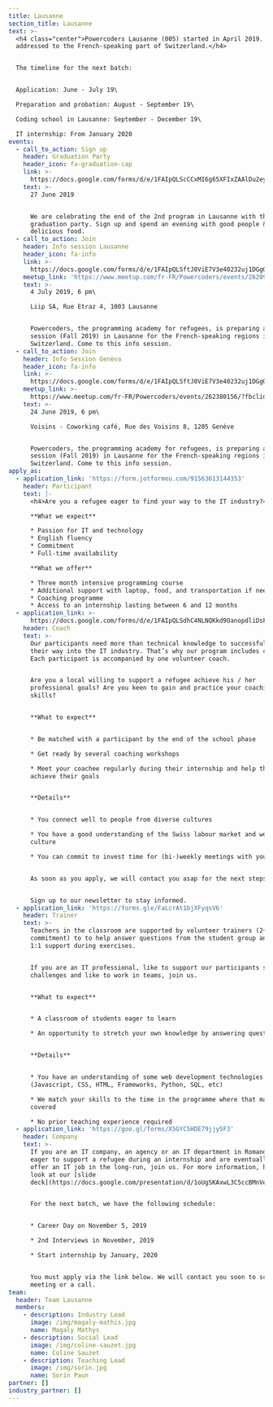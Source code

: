 ```yaml
---
title: Lausanne
section_title: Lausanne
text: >-
  <h4 class="center">Powercoders Lausanne (005) started in April 2019. It is
  addressed to the French-speaking part of Switzerland.</h4>


  The timeline for the next batch:


  Application: June - July 19\

  Preparation and probation: August - September 19\

  Coding school in Lausanne: September - December 19\

  IT internship: From January 2020
events:
  - call_to_action: Sign up
    header: Graduation Party
    header_icon: fa-graduation-cap
    link: >-
      https://docs.google.com/forms/d/e/1FAIpQLScCCxMI6g65XFIxZAAlDu2eyqD6toxBmLeYvnOjd-DBOOvmxw/viewform
    text: >-
      27 June 2019


      We are celebrating the end of the 2nd program in Lausanne with the
      graduation party. Sign up and spend an evening with good people &
      delicious food.
  - call_to_action: Join
    header: Info session Lausanne
    header_icon: fa-info
    link: >-
      https://docs.google.com/forms/d/e/1FAIpQLSftJ0ViE7V3e40232uj1DGgOLcQp9jDzCZV1LNWSmLEzu57sg/viewform
    meetup_link: 'https://www.meetup.com/fr-FR/Powercoders/events/262091597/'
    text: >-
      4 July 2019, 6 pm\

      Liip SA, Rue Etraz 4, 1003 Lausanne


      Powercoders, the programming academy for refugees, is preparing a new
      session (Fall 2019) in Lausanne for the French-speaking regions in
      Switzerland. Come to this info session.
  - call_to_action: Join
    header: Info Session Genèva
    header_icon: fa-info
    link: >-
      https://docs.google.com/forms/d/e/1FAIpQLSftJ0ViE7V3e40232uj1DGgOLcQp9jDzCZV1LNWSmLEzu57sg/viewform
    meetup_link: >-
      https://www.meetup.com/fr-FR/Powercoders/events/262380156/?fbclid=IwAR3LUlgwyQ6EtPjDAHigERUqwPXs_lEqpasY56wF7z_Pn7rzAs-Dz_osfw4
    text: >-
      24 June 2019, 6 pm\

      Voisins - Coworking café, Rue des Voisins 8, 1205 Genève


      Powercoders, the programming academy for refugees, is preparing a new
      session (Fall 2019) in Lausanne for the French-speaking regions in
      Switzerland. Come to this info session.
apply_as:
  - application_link: 'https://form.jotformeu.com/91563613144353'
    header: Participant
    text: |-
      <h4>Are you a refugee eager to find your way to the IT industry?</h4>

      **What we expect**

      * Passion for IT and technology
      * English fluency
      * Commitment
      * Full-time availability

      **What we offer**

      * Three month intensive programming course
      * Additional support with laptop, food, and transportation if needed
      * Coaching programme
      * Access to an internship lasting between 6 and 12 months
  - application_link: >-
      https://docs.google.com/forms/d/e/1FAIpQLSdhC4NLNQKkd9OanopdliDsFWnPKAi2YG9aqYmPpfB4iTS-_A/viewform
    header: Coach
    text: >-
      Our participants need more than technical knowledge to successfully find
      their way into the IT industry. That’s why our program includes coaching.
      Each participant is accompanied by one volunteer coach.


      Are you a local willing to support a refugee achieve his / her
      professional goals? Are you keen to gain and practice your coaching
      skills?


      **What to expect**


      * Be matched with a participant by the end of the school phase

      * Get ready by several coaching workshops

      * Meet your coachee regularly during their internship and help them to
      achieve their goals


      **Details**


      * You connect well to people from diverse cultures

      * You have a good understanding of the Swiss labour market and work
      culture

      * You can commit to invest time for (bi-)weekly meetings with your coachee


      As soon as you apply, we will contact you asap for the next steps.


      Sign up to our newsletter to stay informed.
  - application_link: 'https://forms.gle/FaLcrAt1bjXFyqsV6'
    header: Trainer
    text: >-
      Teachers in the classroom are supported by volunteer trainers (2+ half day
      commitment) to to help answer questions from the student group and provide
      1:1 support during exercises.


      If you are an IT professional, like to support our participants solving IT
      challenges and like to work in teams, join us.


      **What to expect**


      * A classroom of students eager to learn

      * An opportunity to stretch your own knowledge by answering questions


      **Details**


      * You have an understanding of some web development technologies
      (Javascript, CSS, HTML, Frameworks, Python, SQL, etc)

      * We match your skills to the time in the programme where that material is
      covered

      * No prior teaching experience required
  - application_link: 'https://goo.gl/forms/X5GYC5HDE79jjy5F3'
    header: Company
    text: >-
      If you are an IT company, an agency or an IT department in Romandie, are
      eager to support a refugee during an internship and are eventually able to
      offer an IT job in the long-run, join us. For more information, have a
      look at our [slide
      deck](https://docs.google.com/presentation/d/1oUgSKAxwL3C5ccBMnVeQaTTHv4-dWdSUQsPsUkBEwBo/edit#slide=id.g3af7b31b61_0_30).


      For the next batch, we have the following schedule:


      * Career Day on November 5, 2019

      * 2nd Interviews in November, 2019

      * Start internship by January, 2020


      You must apply via the link below. We will contact you soon to schedule a
      meeting or a call.
team:
  header: Team Lausanne
  members:
    - description: Industry Lead
      image: /img/magaly-mathis.jpg
      name: Magaly Mathys
    - description: Social Lead
      image: /img/coline-sauzet.jpg
      name: Coline Sauzet
    - description: Teaching Lead
      image: /img/sorin.jpg
      name: Sorin Paun
partner: []
industry_partner: []
---
```


